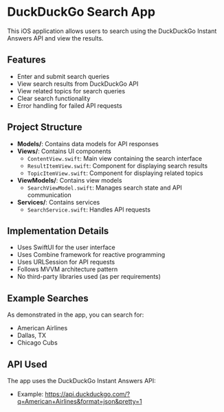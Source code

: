 # DuckDuckGo Search App

This iOS application allows users to search using the DuckDuckGo Instant Answers API and view the results.

## Features

- Enter and submit search queries
- View search results from DuckDuckGo API
- View related topics for search queries
- Clear search functionality
- Error handling for failed API requests

## Project Structure

- **Models/**: Contains data models for API responses
- **Views/**: Contains UI components
  - `ContentView.swift`: Main view containing the search interface
  - `ResultItemView.swift`: Component for displaying search results
  - `TopicItemView.swift`: Component for displaying related topics
- **ViewModels/**: Contains view models
  - `SearchViewModel.swift`: Manages search state and API communication
- **Services/**: Contains services
  - `SearchService.swift`: Handles API requests

## Implementation Details

- Uses SwiftUI for the user interface
- Uses Combine framework for reactive programming
- Uses URLSession for API requests
- Follows MVVM architecture pattern
- No third-party libraries used (as per requirements)

## Example Searches

As demonstrated in the app, you can search for:
- American Airlines
- Dallas, TX
- Chicago Cubs

## API Used

The app uses the DuckDuckGo Instant Answers API:
- Example: https://api.duckduckgo.com/?q=American+Airlines&format=json&pretty=1 